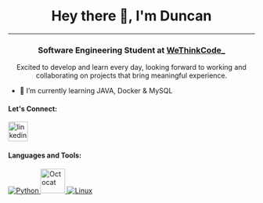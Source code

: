 <h1 align="center">Hey there 👋, I'm Duncan</h1>
<hr>

<h3 align="center">Software Engineering Student at <a href="https://wethinkcode.co.za/">WeThinkCode_</a></h3>

<p align="center">Excited to develop and learn every day, looking forward to working and collaborating on projects that bring meaningful experience.</p>

- 🌱 I’m currently learning JAVA, Docker & MySQL

<h4>Let's Connect:</h4>

<p>
  <a href="https://www.linkedin.com/in/duncan-van-heerden/">
    <img src='https://cdn.jsdelivr.net/npm/simple-icons@3.0.1/icons/linkedin.svg' alt='linkedin' height='40'>
  </a>
</p>

<h4>Languages and Tools:</h4>

<p>
  <a href="https://www.python.org">
    <img src="https://upload.wikimedia.org/wikipedia/commons/0/0a/Python.svg" alt="Python" />
  </a>
  <a href="https://git-scm.com">
    <img src="https://github.githubassets.com/images/icons/emoji/octocat.png" alt="Octocat" width="50" />
  </a>
  <a href="https://www.linux.org">
    <img src="https://upload.wikimedia.org/wikipedia/commons/thumb/3/35/Tux.svg/40px-Tux.svg.png" alt="Linux" />
  </a>
</p>
